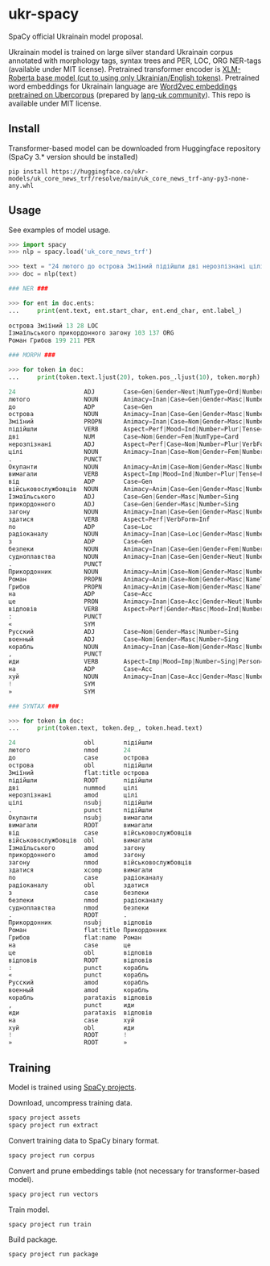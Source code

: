 # ukr-spacy

SpaCy official Ukrainain model proposal.

Ukrainain model is trained on large silver standard Ukrainain corpus annotated with morphology tags, syntax trees and PER, LOC, ORG NER-tags (available under MIT license).
Pretrained transformer encoder is <a href="https://huggingface.co/ukr-models/xlm-roberta-base-uk">XLM-Roberta base model (cut to using only Ukrainian/English tokens)</a>.
Pretrained word embeddings for Ukrainain language are <a href="https://lang.org.ua/static/downloads/models/ubercorpus.cased.tokenized.word2vec.300d.bz2">Word2vec embeddings pretrained on Ubercorpus</a> (prepared by <a href="https://lang.org.ua/">lang-uk community</a>).
This repo is available under MIT license.


## Install

Transformer-based model can be downloaded from Huggingface repository (SpaCy 3.* version should be installed)
```
pip install https://huggingface.co/ukr-models/uk_core_news_trf/resolve/main/uk_core_news_trf-any-py3-none-any.whl
```


## Usage 

See examples of model usage.

```python
>>> import spacy
>>> nlp = spacy.load('uk_core_news_trf')

>>> text = "24 лютого до острова Зміїний підійшли дві нерозпізнані цілі. Окупанти вимагали від військовослужбовців Ізмаїльського прикордонного загону здатися по радіоканалу з безпеки судноплавства. Прикордонник Роман Грибов на це відповів: «Русский военный корабль, иди на хуй!»"
>>> doc = nlp(text)

### NER ###

>>> for ent in doc.ents:
...     print(ent.text, ent.start_char, ent.end_char, ent.label_)
		
острова Зміїний 13 28 LOC
Ізмаїльського прикордонного загону 103 137 ORG
Роман Грибов 199 211 PER

### MORPH ###

>>> for token in doc:
...     print(token.text.ljust(20), token.pos_.ljust(10), token.morph)

24                   ADJ        Case=Gen|Gender=Neut|NumType=Ord|Number=Sing|Uninflect=Yes
лютого               NOUN       Animacy=Inan|Case=Gen|Gender=Masc|Number=Sing
до                   ADP        Case=Gen
острова              NOUN       Animacy=Inan|Case=Gen|Gender=Masc|Number=Sing
Зміїний              PROPN      Animacy=Inan|Case=Nom|Gender=Masc|Number=Sing
підійшли             VERB       Aspect=Perf|Mood=Ind|Number=Plur|Tense=Past|VerbForm=Fin
дві                  NUM        Case=Nom|Gender=Fem|NumType=Card
нерозпізнані         ADJ        Aspect=Perf|Case=Nom|Number=Plur|VerbForm=Part|Voice=Pass
цілі                 NOUN       Animacy=Inan|Case=Nom|Gender=Fem|Number=Plur
.                    PUNCT      
Окупанти             NOUN       Animacy=Anim|Case=Nom|Gender=Masc|Number=Plur
вимагали             VERB       Aspect=Imp|Mood=Ind|Number=Plur|Tense=Past|VerbForm=Fin
від                  ADP        Case=Gen
військовослужбовців  NOUN       Animacy=Anim|Case=Gen|Gender=Masc|Number=Plur
Ізмаїльського        ADJ        Case=Gen|Gender=Masc|Number=Sing
прикордонного        ADJ        Case=Gen|Gender=Masc|Number=Sing
загону               NOUN       Animacy=Inan|Case=Gen|Gender=Masc|Number=Sing
здатися              VERB       Aspect=Perf|VerbForm=Inf
по                   ADP        Case=Loc
радіоканалу          NOUN       Animacy=Inan|Case=Loc|Gender=Masc|Number=Sing
з                    ADP        Case=Gen
безпеки              NOUN       Animacy=Inan|Case=Gen|Gender=Fem|Number=Sing
судноплавства        NOUN       Animacy=Inan|Case=Gen|Gender=Neut|Number=Sing
.                    PUNCT      
Прикордонник         NOUN       Animacy=Anim|Case=Nom|Gender=Masc|Number=Sing
Роман                PROPN      Animacy=Anim|Case=Nom|Gender=Masc|NameType=Giv|Number=Sing
Грибов               PROPN      Animacy=Anim|Case=Nom|Gender=Masc|NameType=Sur|Number=Sing
на                   ADP        Case=Acc
це                   PRON       Animacy=Inan|Case=Acc|Gender=Neut|Number=Sing|PronType=Dem
відповів             VERB       Aspect=Perf|Gender=Masc|Mood=Ind|Number=Sing|Tense=Past|VerbForm=Fin
:                    PUNCT      
«                    SYM        
Русский              ADJ        Case=Nom|Gender=Masc|Number=Sing
военный              ADJ        Case=Nom|Gender=Masc|Number=Sing
корабль              NOUN       Animacy=Inan|Case=Nom|Gender=Masc|Number=Sing
,                    PUNCT      
иди                  VERB       Aspect=Imp|Mood=Imp|Number=Sing|Person=2|VerbForm=Fin
на                   ADP        Case=Acc
хуй                  NOUN       Animacy=Inan|Case=Acc|Gender=Masc|Number=Sing
!                    SYM        
»                    SYM

### SYNTAX ###

>>> for token in doc:
...     print(token.text, token.dep_, token.head.text)

24                   obl        підійшли
лютого               nmod       24
до                   case       острова
острова              obl        підійшли
Зміїний              flat:title острова
підійшли             ROOT       підійшли
дві                  nummod     цілі
нерозпізнані         amod       цілі
цілі                 nsubj      підійшли
.                    punct      підійшли
Окупанти             nsubj      вимагали
вимагали             ROOT       вимагали
від                  case       військовослужбовців
військовослужбовців  obl        вимагали
Ізмаїльського        amod       загону
прикордонного        amod       загону
загону               nmod       військовослужбовців
здатися              xcomp      вимагали
по                   case       радіоканалу
радіоканалу          obl        здатися
з                    case       безпеки
безпеки              nmod       радіоканалу
судноплавства        nmod       безпеки
.                    ROOT       .
Прикордонник         nsubj      відповів
Роман                flat:title Прикордонник
Грибов               flat:name  Роман
на                   case       це
це                   obl        відповів
відповів             ROOT       відповів
:                    punct      корабль
«                    punct      корабль
Русский              amod       корабль
военный              amod       корабль
корабль              parataxis  відповів
,                    punct      иди
иди                  parataxis  відповів
на                   case       хуй
хуй                  obl        иди
!                    ROOT       !
»                    ROOT       »
```


## Training

Model is trained using <a href="https://spacy.io/usage/projects">SpaCy projects</a>.

Download, uncompress training data.
```bash
spacy project assets
spacy project run extract
```

Convert training data to SpaCy binary format.
```bash
spacy project run corpus
```

Convert and prune embeddings table (not necessary for transformer-based model).
```bash
spacy project run vectors
```

Train model.
```bash
spacy project run train
```

Build package.
```bash
spacy project run package
```
